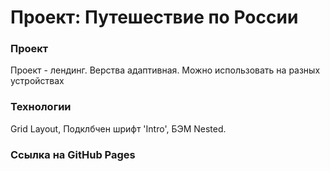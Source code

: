 # Проект: Путешествие по России

### Проект
Проект - лендинг. Верства адаптивная. Можно использовать на разных устройствах

### Технологии 
Grid Layout, Подклбчен шрифт 'Intro', БЭМ Nested.

### Ссылка на GitHub Pages


